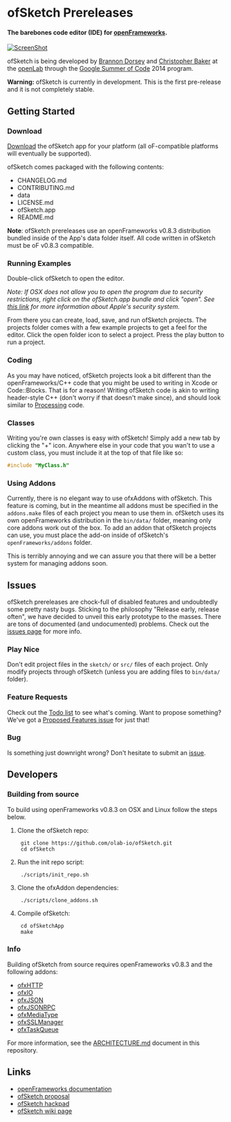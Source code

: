 # ofSketch Prereleases

#### The barebones code editor (IDE) for [openFrameworks](http://openframeworks.cc).

[![ScreenShot](http://brannondorsey.com/images/ofsketch_release_video_screenshot.png)](https://vimeo.com/97796242)

ofSketch is being developed by [Brannon Dorsey](http://brannondorsey.com) and [Christopher Baker](http://christopherbaker.net) at the [openLab](http://olab.io) through the [Google Summer of Code](https://developers.google.com/open-source/soc/?csw=1) 2014 program.

**Warning:** ofSketch is currently in development. This is the first pre-release and it is not completely stable.

## Getting Started

### Download

[Download](https://github.com/olab-io/ofSketch/releases/) the ofSketch app for your platform (all oF-compatible platforms will eventually be supported).

ofSketch comes packaged with the following contents:

- CHANGELOG.md
- CONTRIBUTING.md
- data
- LICENSE.md
- ofSketch.app
- README.md

**Note**: ofSketch prereleases use an openFrameworks v0.8.3 distribution bundled inside of the App's data folder itself. All code written in ofSketch must be oF v0.8.3 compatible. 

### Running Examples

Double-click ofSketch to open the editor. 

_Note: If OSX does not allow you to open the program due to security restrictions, right click on the ofSketch.app bundle and click "open".  See [this link](http://support.apple.com/kb/ht5290) for more information about Apple's security system._

From there you can create, load, save, and run ofSketch projects. The projects folder comes with a few example projects to get a feel for the editor. Click the open folder icon to select a project. Press the play button to run a project.

### Coding

As you may have noticed, ofSketch projects look a bit different than the openFrameworks/C++ code that you might be used to writing in Xcode or Code::Blocks. That is for a reason! Writing ofSketch code is akin to writing header-style C++ (don't worry if that doesn't make since), and should look similar to [Processing](http://processing.org/) code.

### Classes

Writing you're own classes is easy with ofSketch! Simply add a new tab by clicking the "+" icon. Anywhere else in your code that you wan't to use a custom class, you must include it at the top of that file like so:

```cpp
#include "MyClass.h"
```

### Using Addons

Currently, there is no elegant way to use ofxAddons with ofSketch. This feature is coming, but in the meantime all addons must be specified in the `addons.make` files of each project you mean to use them in. ofSketch uses its own openFrameworks distribution in the `bin/data/` folder, meaning only core addons work out of the box. To add an addon that ofSketch projects can use, you must place the add-on inside of ofSketch's `openFrameworks/addons` folder.

This is terribly annoying and we can assure you that there will be a better system for managing addons soon.

## Issues

ofSketch prereleases are chock-full of disabled features and undoubtedly some pretty nasty bugs. Sticking to the philosophy "Release early, release often", we have decided to unveil this early prototype to the masses. There are tons of documented (and undocumented) problems. Check out the [issues page](https://github.com/brannondorsey/ofSketch/issues?state=open) for more info.

### Play Nice

Don't edit project files in the `sketch/` or `src/` files of each project. Only modify projects through ofSketch (unless you are adding files to `bin/data/` folder).

### Feature Requests

Check out the [Todo list](https://github.com/brannondorsey/ofSketch/issues/1) to see what's coming. Want to propose something? We've got a [Proposed Features issue](https://github.com/brannondorsey/ofSketch/issues/2) for just that!

### Bug

Is something just downright wrong? Don't hesitate to submit an [issue](https://github.com/brannondorsey/ofSketch/issues?state=open).

## Developers

### Building from source

To build using openFrameworks v0.8.3 on OSX and Linux follow the steps below.

1. Clone the ofSketch repo:

		git clone https://github.com/olab-io/ofSketch.git
		cd ofSketch
		
2. Run the init repo script:

		./scripts/init_repo.sh
		
3. Clone the ofxAddon dependencies:

		./scripts/clone_addons.sh

4. Compile ofSketch:

		cd ofSketchApp
		make


### Info

Building ofSketch from source requires openFrameworks v0.8.3 and the following addons:

- [ofxHTTP](https://github.com/bakercp/ofxHTTP)
- [ofxIO](https://github.com/bakercp/ofxIO)
- [ofxJSON](https://github.com/bakercp/ofxJSON)
- [ofxJSONRPC](https://github.com/bakercp/ofxJSONRPC)
- [ofxMediaType](https://github.com/bakercp/ofxMediaType)
- [ofxSSLManager](https://github.com/bakercp/ofxSSLManager)
- [ofxTaskQueue](https://github.com/bakercp/ofxTaskQueue)

For more information, see the [ARCHITECTURE.md](ARCHITECTURE.md) document in this repository.


## Links

- [openFrameworks documentation](http://openframeworks.cc/documentation/)
- [ofSketch proposal](https://docs.google.com/document/d/1YHX9v3iBmt7Y7WM1_NOZ7zus-woc8OE8lYB3epHrXII/edit?usp=sharing)
- [ofSketch hackpad](https://hackpad.com/collection/G6spIN6QLDT)
- [ofSketch wiki page](https://github.com/brannondorsey/ofSketch/wiki)


